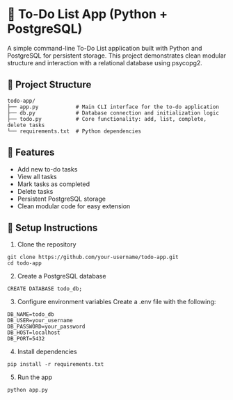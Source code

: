 # 📝 To-Do List App (Python + PostgreSQL)
A simple command-line To-Do List application built with Python and PostgreSQL for persistent storage. This project demonstrates clean modular structure and interaction with a relational database using psycopg2.

## 📂 Project Structure
```
todo-app/
├── app.py            # Main CLI interface for the to-do application
├── db.py             # Database connection and initialization logic
├── todo.py           # Core functionality: add, list, complete, delete tasks
└── requirements.txt  # Python dependencies
```

## 🚀 Features
- Add new to-do tasks
- View all tasks
- Mark tasks as completed
- Delete tasks
- Persistent PostgreSQL storage
- Clean modular code for easy extension

## 🧪 Setup Instructions
1. Clone the repository

```
git clone https://github.com/your-username/todo-app.git
cd todo-app
```

2. Create a PostgreSQL database
```
CREATE DATABASE todo_db;
```
3. Configure environment variables
Create a .env file with the following:
```
DB_NAME=todo_db
DB_USER=your_username
DB_PASSWORD=your_password
DB_HOST=localhost
DB_PORT=5432
```

4. Install dependencies

```
pip install -r requirements.txt
```

5. Run the app
```
python app.py
```
